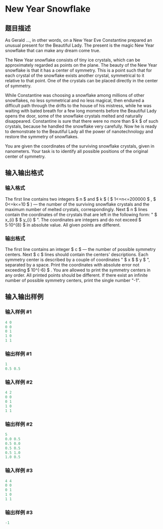 # New Year Snowflake

## 题目描述

As Gerald ..., in other words, on a New Year Eve Constantine prepared an unusual present for the Beautiful Lady. The present is the magic New Year snowflake that can make any dream come true.

The New Year snowflake consists of tiny ice crystals, which can be approximately regarded as points on the plane. The beauty of the New Year snowflake is that it has a center of symmetry. This is a point such that for each crystal of the snowflake exists another crystal, symmetrical to it relative to that point. One of the crystals can be placed directly in the center of symmetry.

While Constantine was choosing a snowflake among millions of other snowflakes, no less symmetrical and no less magical, then endured a difficult path through the drifts to the house of his mistress, while he was waiting with bated breath for a few long moments before the Beautiful Lady opens the door, some of the snowflake crystals melted and naturally disappeared. Constantine is sure that there were no more than $ k $ of such crystals, because he handled the snowflake very carefully. Now he is ready to demonstrate to the Beautiful Lady all the power of nanotechnology and restore the symmetry of snowflakes.

You are given the coordinates of the surviving snowflake crystals, given in nanometers. Your task is to identify all possible positions of the original center of symmetry.

## 输入输出格式

### 输入格式

The first line contains two integers $ n $ and $ k $ ( $ 1<=n<=200000 $ , $ 0<=k<=10 $ ) — the number of the surviving snowflake crystals and the maximum number of melted crystals, correspondingly. Next $ n $ lines contain the coordinates of the crystals that are left in the following form: " $ x_{i} $ $ y_{i} $ ". The coordinates are integers and do not exceed $ 5·10^{8} $ in absolute value. All given points are different.

### 输出格式

The first line contains an integer $ c $ — the number of possible symmetry centers. Next $ c $ lines should contain the centers' descriptions. Each symmetry center is described by a couple of coordinates " $ x $ $ y $ ", separated by a space. Print the coordinates with absolute error not exceeding $ 10^{-6} $ . You are allowed to print the symmetry centers in any order. All printed points should be different. If there exist an infinite number of possible symmetry centers, print the single number "-1".

## 输入输出样例

### 输入样例 #1

```cpp
4 0
0 0
0 1
1 0
1 1

```
### 输出样例 #1

```cpp
1
0.5 0.5

```
### 输入样例 #2

```cpp
4 2
0 0
0 1
1 0
1 1

```
### 输出样例 #2

```cpp
5
0.0 0.5
0.5 0.0
0.5 0.5
0.5 1.0
1.0 0.5

```
### 输入样例 #3

```cpp
4 4
0 0
0 1
1 0
1 1

```
### 输出样例 #3

```cpp
-1

```
